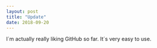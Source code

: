 ```yaml
---
layout: post
title: "Update"
date: 2018-09-20
---
```


I´m actually really liking GitHub so far. It´s very easy to use.
